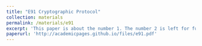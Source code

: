 ```yaml
---
title: "E91 Cryptographic Protocol"
collection: materials
permalink: /materials/e91
excerpt: 'This paper is about the number 1. The number 2 is left for future work.'
paperurl: 'http://academicpages.github.io/files/e91.pdf'
---
```


